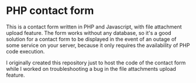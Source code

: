 PHP contact form
==================

This is a contact form written in PHP and Javascript, with file attachment upload feature. The form works without any database, so it's a good solution for a contact form to be displayed in the event of an outage of some service on your server, because it only requires the availability of PHP code execution.

I originally created this repository just to host the code of the contact form while I worked on troubleshooting a bug in the file attachments upload feature.

